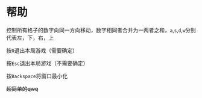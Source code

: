 # 帮助
控制所有格子的数字向同一方向移动，数字相同者合并为一两者之和，```a```,```s```,```d```,```w```分别代表左，下，右，上

按```0```退出本局游戏（需要确定）

按```Esc```退出本局游戏（不需要确定）

按```Backspace```将窗口最小化

~~超简单的qwq~~
